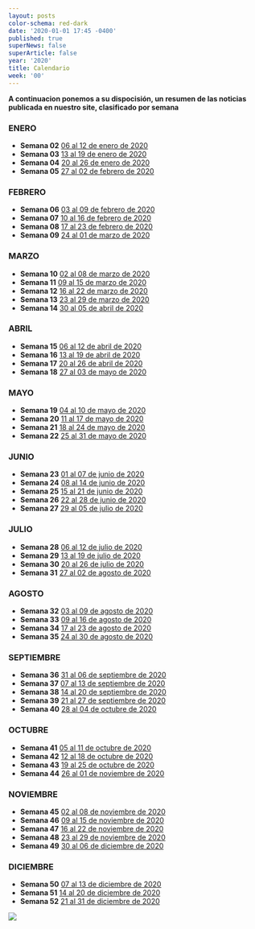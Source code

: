 ```yaml
---
layout: posts
color-schema: red-dark
date: '2020-01-01 17:45 -0400'
published: true
superNews: false
superArticle: false
year: '2020'
title: Calendario
week: '00'
---
```

**A continuacion ponemos a su dispocisión, un resumen de las noticias publicada en nuestro site, clasificado por semana**


### ENERO
- **Semana 02** [06 al 12 de enero de 2020](https://itnews.lat/newsletters/2.html)
- **Semana 03** [13 al 19 de enero de 2020](https://itnews.lat/newsletters/3.html)
- **Semana 04** [20 al 26 de enero de 2020](https://itnews.lat/newsletters/4.html)
- **Semana 05** [27 al 02 de febrero de 2020](https://itnews.lat/newsletters/5.html)

### FEBRERO
- **Semana 06** [03 al 09 de febrero de 2020](https://itnews.lat/newsletters/6.html)
- **Semana 07** [10 al 16 de febrero de 2020](https://itnews.lat/newsletters/7.html)
- **Semana 08** [17 al 23 de febrero de 2020](https://itnews.lat/newsletters/8.html)
- **Semana 09** [24 al 01 de marzo de 2020](https://itnews.lat/newsletters/9.html)

### MARZO
- **Semana 10** [02 al 08 de marzo de 2020](https://itnews.lat/newsletters/10.html)
- **Semana 11** [09 al 15 de marzo de 2020](https://itnews.lat/newsletters/11.html)
- **Semana 12** [16 al 22 de marzo de 2020](https://itnews.lat/newsletters/12.html)
- **Semana 13** [23 al 29 de marzo de 2020](https://itnews.lat/newsletters/13.html)
- **Semana 14** [30 al 05 de abril de 2020](https://itnews.lat/newsletters/14.html)

### ABRIL
- **Semana 15** [06 al 12 de abril de 2020](https://itnews.lat/newsletters/15.html)
- **Semana 16** [13 al 19 de abril de 2020](https://itnews.lat/newsletters/16.html)
- **Semana 17** [20 al 26 de abril de 2020](https://itnews.lat/newsletters/17.html)
- **Semana 18** [27 al 03 de mayo de 2020](https://itnews.lat/newsletters/18.html)

### MAYO
- **Semana 19** [04 al 10 de mayo de 2020](https://itnews.lat/newsletters/19.html)
- **Semana 20** [11 al 17 de mayo de 2020](https://itnews.lat/newsletters/20.html)
- **Semana 21** [18 al 24 de mayo de 2020](https://itnews.lat/newsletters/21.html)
- **Semana 22** [25 al 31 de mayo de 2020](https://itnews.lat/newsletters/22.html)

### JUNIO
- **Semana 23** [01 al 07 de junio de 2020](https://itnews.lat/newsletters/23.html)
- **Semana 24** [08 al 14 de junio de 2020](https://itnews.lat/newsletters/24.html)
- **Semana 25** [15 al 21 de junio de 2020](https://itnews.lat/newsletters/25.html)
- **Semana 26** [22 al 28 de junio de 2020](https://itnews.lat/newsletters/26.html)
- **Semana 27** [29 al 05 de julio de 2020](https://itnews.lat/newsletters/27.html)

### JULIO
- **Semana 28** [06 al 12 de julio de 2020](https://itnews.lat/newsletters/28.html)
- **Semana 29** [13 al 19 de julio de 2020](https://itnews.lat/newsletters/29.html)
- **Semana 30** [20 al 26 de julio de 2020](https://itnews.lat/newsletters/30.html)
- **Semana 31** [27 al 02 de agosto de 2020](https://itnews.lat/newsletters/31.html)

### AGOSTO
- **Semana 32** [03 al 09 de agosto de 2020](https://itnews.lat/newsletters/32.html)
- **Semana 33** [09 al 16 de agosto de 2020](https://itnews.lat/newsletters/33.html)
- **Semana 34** [17 al 23 de agosto de 2020](https://itnews.lat/newsletters/34.html)
- **Semana 35** [24 al 30 de agosto de 2020](https://itnews.lat/newsletters/35.html)

### SEPTIEMBRE
- **Semana 36** [31 al 06 de septiembre de 2020](https://itnews.lat/newsletters/36.html)
- **Semana 37** [07 al 13 de septiembre de 2020](https://itnews.lat/newsletters/37.html)
- **Semana 38** [14 al 20 de septiembre de 2020](https://itnews.lat/newsletters/38.html)
- **Semana 39** [21 al 27 de septiembre de 2020](https://itnews.lat/newsletters/39.html)
- **Semana 40** [28 al 04 de octubre de 2020](https://itnews.lat/newsletters/40.html)

### OCTUBRE
- **Semana 41** [05 al 11 de octubre de 2020](https://itnews.lat/newsletters/41.html)
- **Semana 42** [12 al 18 de octubre de 2020](https://itnews.lat/newsletters/42.html)
- **Semana 43** [19 al 25 de octubre de 2020](https://itnews.lat/newsletters/43.html)
- **Semana 44** [26 al 01 de noviembre de 2020](https://itnews.lat/newsletters/44.html)

### NOVIEMBRE
- **Semana 45** [02 al 08 de noviembre de 2020](https://itnews.lat/newsletters/45.html)
- **Semana 46** [09 al 15 de noviembre de 2020](https://itnews.lat/newsletters/46.html)
- **Semana 47** [16 al 22 de noviembre de 2020](https://itnews.lat/newsletters/47.html)
- **Semana 48** [23 al 29 de noviembre de 2020](https://itnews.lat/newsletters/48.html)
- **Semana 49** [30 al 06 de diciembre de 2020](https://itnews.lat/newsletters/49.html)

### DICIEMBRE
- **Semana 50** [07 al 13 de diciembre de 2020](https://itnews.lat/newsletters/50.html)
- **Semana 51** [14 al 20 de diciembre de 2020](https://itnews.lat/newsletters/51.html)
- **Semana 52** [21 al 31 de diciembre de 2020](https://itnews.lat/newsletters/52.html)



<img src="https://tracker.metricool.com/c3po.jpg?hash=56f88a41e39ab42c063cc51676587a04"/>
